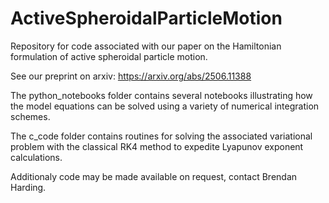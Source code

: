 # ActiveSpheroidalParticleMotion

Repository for code associated with our paper on the Hamiltonian formulation of active spheroidal particle motion.

See our preprint on arxiv: https://arxiv.org/abs/2506.11388

The python_notebooks folder contains several notebooks illustrating how the model equations can be solved using a variety of numerical integration schemes.

The c_code folder contains routines for solving the associated variational problem with the classical RK4 method to expedite Lyapunov exponent calculations.

Additionaly code may be made available on request, contact Brendan Harding.
